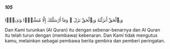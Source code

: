 ##### 105

<span class="ayah">وَبِٱلْحَقِّ أَنزَلْنَٰهُ وَبِٱلْحَقِّ نَزَلَ ۗ وَمَآ أَرْسَلْنَٰكَ إِلَّا مُبَشِّرًۭا وَنَذِيرًۭا</span>

<span class="ayah_translation">Dan Kami turunkan (Al Quran) itu dengan sebenar-benarnya dan Al Quran itu telah turun dengan (membawa) kebenaran. Dan Kami tidak mengutus kamu, melainkan sebagai pembawa berita gembira dan pemberi peringatan.</span>
